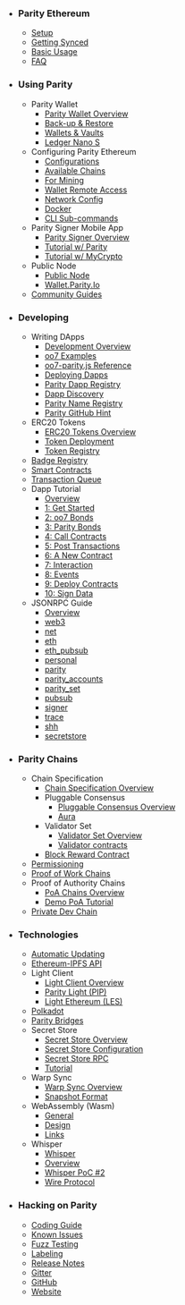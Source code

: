 - ### Parity Ethereum
  - [Setup](Setup)
  - [Getting Synced](Getting-Synced)
  - [Basic Usage](Basic-Usage)
  - [FAQ](FAQ)

- ### Using Parity
  - Parity Wallet
    - [Parity Wallet Overview](Parity-Wallet)
    - [Back-up & Restore](Backing-up-&-Restoring)
    - [Wallets & Vaults](Accounts%2C-Wallets%2C-Vaults)
    - [Ledger Nano S](Ledger-Nano-S)
  - Configuring Parity Ethereum
    - [Configurations](Configuring-Parity-Ethereum)
    - [Available Chains](Chain-specification)
    - [For Mining](Mining)
    - [Wallet Remote Access](Wallet-Remote-Access)
    - [Network Config](Network-Configuration)
    - [Docker](Docker)
    - [CLI Sub-commands](CLI-Sub-commands)
  - Parity Signer Mobile App
    - [Parity Signer Overview](Parity-Signer-Mobile-App)
    - [Tutorial w/ Parity](Parity-Signer-Mobile-App-Parity-Wallet-tutorial)
    - [Tutorial w/ MyCrypto](Parity-Signer-Mobile-App-MyCrypto-tutorial)
  - Public Node
    - [Public Node](Public-Node)
    - [Wallet.Parity.Io](Wallet.Parity.Io)
  - [Community Guides](Community-Guides)

- ### Developing
  - Writing DApps
    - [Development Overview](Development-Overview)
    - [oo7 Examples](oo7-Parity-Examples)
    - [oo7-parity.js Reference](oo7-Parity-Reference)
    - [Deploying Dapps](Deploying-Dapps-to-Parity-Wallet)
    - [Parity Dapp Registry](Parity-dapp-registry)
    - [Dapp Discovery](Register-your-DAPP-for-discovery)
    - [Parity Name Registry](Parity-name-registry)
    - [Parity GitHub Hint](Parity-Github-Hint)
  - ERC20 Tokens
    - [ERC20 Tokens Overview](Tokens)
    - [Token Deployment](Token-Deployment)
    - [Token Registry](Token-Registry)
  - [Badge Registry](Badge-Registry)
  - [Smart Contracts](Smart-Contracts)
  - [Transaction Queue](Transactions-Queue)
  - Dapp Tutorial
    - [Overview](Dapp-Tutorial)
    - [1: Get Started](Tutorial-Part-1)
    - [2: oo7 Bonds](Tutorial-Part-2)
    - [3: Parity Bonds](Tutorial-Part-3)
    - [4: Call Contracts](Tutorial-Part-4)
    - [5: Post Transactions](Tutorial-Part-5)
    - [6: A New Contract](Tutorial-Part-6)
    - [7: Interaction](Tutorial-Part-7)
    - [8: Events](Tutorial-Part-8)
    - [9: Deploy Contracts](Tutorial-Part-9)
    - [10: Sign Data](Tutorial-Part-10)
  - JSONRPC Guide
    - [Overview](JSONRPC)
    - [web3](JSONRPC-web3-module)
    - [net](JSONRPC-net-module)
    - [eth](JSONRPC-eth-module)
    - [eth_pubsub](JSONRPC-Eth-Pub-Sub-Module)
    - [personal](JSONRPC-personal-module)
    - [parity](JSONRPC-parity-module)
    - [parity_accounts](JSONRPC-parity_accounts-module)
    - [parity_set](JSONRPC-parity_set-module)
    - [pubsub](JSONRPC-Parity-Pub-Sub-module)
    - [signer](JSONRPC-signer-module)
    - [trace](JSONRPC-trace-module)
    - [shh](JSONRPC-shh-Module)
    - [secretstore](JSONRPC-secretstore-module)

- ### Parity Chains
  - Chain Specification
    - [Chain Specification Overview](Chain-specification)
    - Pluggable Consensus
      - [Pluggable Consensus Overview](Pluggable-Consensus)
      - [Aura](Aura)
    - Validator Set
      - [Validator Set Overview](Validator-Set)
      - [Validator contracts](Validator-contracts)
    - [Block Reward Contract](Block-Reward-Contract)
  - [Permissioning](Permissioning)
  - [Proof of Work Chains](Proof-of-Work-Chains)
  - Proof of Authority Chains
    - [PoA Chains Overview](Proof-of-Authority-Chains)
    - [Demo PoA Tutorial](Demo-PoA-tutorial)
  - [Private Dev Chain](Private-development-chain)

- ### Technologies
  - [Automatic Updating](Automatic-Updating)
  - [Ethereum-IPFS API](IPFS)
  - Light Client
    - [Light Client Overview](Light-Client)
    - [Parity Light (PIP)](The-Parity-Light-Protocol-(PIP))
    - [Light Ethereum (LES)](Light-Ethereum-Subprotocol-(LES))
  - [Polkadot](https://github.com/w3f/polkadot-overview) <i class="fa fa-external-link"></i>
  - [Parity Bridges](Bridge)
  - Secret Store
    - [Secret Store Overview](Secret-Store)
    - [Secret Store Configuration](Secret-Store-Configuration)
    - [Secret Store RPC](JSONRPC-secretstore-module)
    - [Tutorial](Secret-Store-Tutorial-overview)
  - Warp Sync
    - [Warp Sync Overview](Warp-Sync)
    - [Snapshot Format](Warp-Sync-Snapshot-Format)
  - WebAssembly (Wasm)
    - [General](WebAssembly-Home)
    - [Design](WebAssembly-Design)
    - [Links](WebAssembly-Links)
  - Whisper
    - [Whisper](Whisper)
    - [Overview](Whisper-Overview)
    - [Whisper PoC #2](Whisper-PoC-2)
    - [Wire Protocol](Whisper-PoC-2-Wire-Protocol)

- ### Hacking on Parity
  - [Coding Guide](Coding-guide)
  - [Known Issues](Known-Issues-Priorities)
  - [Fuzz Testing](Fuzz-Testing)
  - [Labeling](Labelling)
  - [Release Notes](https://github.com/paritytech/parity/blob/master/CHANGELOG.md) <i class="fa fa-external-link"></i>
  - [Gitter](https://gitter.im/ethcore/parity) <i class="fa fa-external-link"></i>
  - [GitHub](https://github.com/paritytech/parity) <i class="fa fa-external-link"></i>
  - [Website](https://parity.io) <i class="fa fa-external-link"></i>
